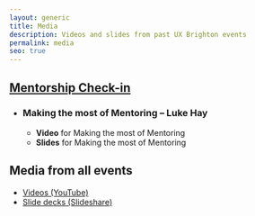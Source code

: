 ```yaml
---
layout: generic
title: Media
description: Videos and slides from past UX Brighton events
permalink: media
seo: true
---
```

## [Mentorship Check-in](https://uxbri.org/mentorship-check-in)

* ### Making the most of Mentoring – Luke Hay

  * **Video** for Making the most of Mentoring
  * **Slides** for Making the most of Mentoring

## Media from all events

* [Videos (YouTube)](https://www.youtube.com/@uxbri/videos)
* [Slide decks (Slideshare)](https://www.slideshare.net/uxbri/presentations)